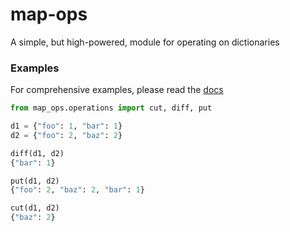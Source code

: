 # map-ops
A simple, but high-powered, module for operating on dictionaries

### Examples
For comprehensive examples, please read the [docs](https://kremrik.github.io/map-ops/)

```python
from map_ops.operations import cut, diff, put

d1 = {"foo": 1, "bar": 1}
d2 = {"foo": 2, "baz": 2}

diff(d1, d2)
{"bar": 1}

put(d1, d2)
{"foo": 2, "baz": 2, "bar": 1}

cut(d1, d2)
{"baz": 2}
```
